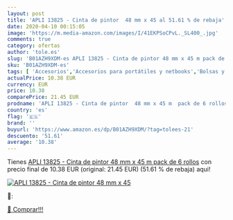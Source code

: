 ```yaml
---
layout: post
title: 'APLI 13825 - Cinta de pintor  48 mm x 45 al 51.61 % de rebaja'
date: 2020-04-10 00:15:05
image: 'https://m.media-amazon.com/images/I/41EKPSoCPvL._SL400_.jpg'
comments: true
category: ofertas
author: 'tole.es'
slug: 'B01AZH9XDM-es APLI 13825 - Cinta de pintor 48 mm x 45 m pack de 6 rollos'
sku: 'B01AZH9XDM-es'
tags: [ 'Accesorios','Accesorios para portátiles y netbooks','Bolsas y fundas para portátiles y netbooks','Informática','Juegos y Accesorios para PC','Mochilas para portátiles y netbooks','Videojuegos','apli', ]
actualPrice: 10.38 EUR
currency: EUR
price: 10.38
comparePrice: 21.45 EUR
prodname: 'APLI 13825 - Cinta de pintor  48 mm x 45 m  pack de 6 rollos'
country: 'es'
flag: '🇪🇸'
brand: ''
buyurl: 'https://www.amazon.es/dp/B01AZH9XDM/?tag=tolees-21'
descuento: '51.61'
average: '10.38'
---
```


Tienes [APLI 13825 - Cinta de pintor  48 mm x 45 m  pack de 6 rollos](https://www.amazon.es/dp/B01AZH9XDM/?tag=tolees-21) con precio final de  10.38 EUR (original: 21.45 EUR) (51.61 %  de rebaja) aqui!

[![APLI 13825 - Cinta de pintor  48 mm x 45](https://m.media-amazon.com/images/I/41EKPSoCPvL._SL400_.jpg)](https://www.amazon.es/dp/B01AZH9XDM/?tag=tolees-21)

🔎:


[🛒 Comprar!!!](https://www.amazon.es/dp/B01AZH9XDM/?tag=tolees-21)
